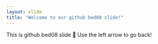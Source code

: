 ```yaml
---
layout: slide
title: "Welcome to our github bed08 slide!"
---
```

This is github bed08 slide 🎉
Use the left arrow to go back!
